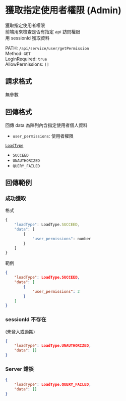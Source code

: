 # 獲取指定使用者權限 (Admin)

獲取指定使用者權限  
前端用來檢查是否有指定 api 訪問權限  
用 sessionId 獲取資料  

PATH: `/api/service/user/getPermission`  
Method: `GET`  
LoginRequired: `true`  
AllowPermissions: `[]`  


## 請求格式
無參數  


## 回傳格式

回傳 data 為陣列內含指定使用者個人資料  

* `user_permissions`: 使用者權限

[`LoadType`](../../types.md#loadtype)  
* `SUCCEED`
* `UNAUTHORIZED`
* `QUERY_FAILED`


## 回傳範例
### 成功獲取
格式
```js
{
    "loadType": LoadType.SUCCEED,
    "data": [
        {
            "user_permissions": number
        }
    ]
}
```
範例
```json
{
    "loadType": LoadType.SUCCEED,
    "data": [
        {
            "user_permissions": 2
        }
    ]
}
```

### sessionId 不存在 
(未登入或過期)  
```json
{
    "loadType": LoadType.UNAUTHORIZED,
    "data": []
}
```

### Server 錯誤  
```json
{
    "loadType": LoadType.QUERY_FAILED,
    "data": []
}
```
